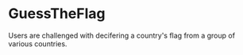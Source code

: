 # GuessTheFlag

Users are challenged with decifering a country's flag from a group of various countries.
